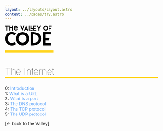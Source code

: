 ```yaml
---
layout: ../layouts/Layout.astro
content: ../pages/try.astro
---
```

<style>
    a
    {
        color:#60A5FA;
        text-decoration:none;
    }
    a:hover, .und:hover
    {
        text-decoration:underline;
    }
    rect {
    fill: #ffd319;
}
h2
	{
		font-size:30px;
		font-weight:50;
        border-bottom:4px solid #ffd319;
	}
    nav
    {
        padding:24px;
        height: 100vh;
        width:200px;
        margin-left:5rem;
    }
    
    </style>

    
<svg class="icon inline w-64 sm:w-40 lg:w-52 2xl:w-60" viewBox="0 0 85 49" fill="none" xmlns="http://www.w3.org/2000/svg"> <path class="words" d="M6.54175 1.95288H4.00366V9H2.43701V1.95288H-0.112305V0.375H6.54175V1.95288ZM7.34473 0.375H8.92261V2.5144H12.2693V0.375H13.8472V9H12.2693V4.10352H8.92261V9H7.34473V0.375ZM18.8447 7.46143C19.3726 7.46143 19.8311 7.34538 20.2205 7.11328C20.6135 6.87744 20.9748 6.48999 21.3042 5.95093L22.4216 6.95044C22.0623 7.55688 21.5644 8.05664 20.928 8.44971C20.2916 8.83903 19.6121 9.03369 18.8896 9.03369C17.7404 9.03369 16.7746 8.61442 15.9922 7.77588C15.2098 6.93734 14.8186 5.91162 14.8186 4.69873C14.8186 3.49333 15.2042 2.46761 15.9753 1.62158C16.7465 0.775553 17.6805 0.356283 18.7773 0.36377C19.9715 0.371257 20.9261 0.807373 21.6411 1.67212C22.3599 2.53312 22.7192 3.65617 22.7192 5.04126H16.4526C16.5275 5.83114 16.8083 6.43197 17.2949 6.84375C17.7853 7.25553 18.3019 7.46143 18.8447 7.46143ZM18.7773 1.94165C18.3543 1.93416 17.9388 2.06519 17.5308 2.33472C17.1265 2.6005 16.8289 2.98983 16.6379 3.50269H20.8662C20.5555 2.47697 19.8592 1.95662 18.7773 1.94165ZM32.1416 0.375H33.8655L30.3335 9.27515L26.8015 0.375H28.531L30.3335 5.03003L32.1416 0.375ZM38.571 9L38.1331 7.8938H35.3928L34.9548 9H33.3489L36.7629 0.0998535L40.177 9H38.571ZM35.9207 6.56299H37.5996L36.7629 4.42358L35.9207 6.56299ZM41.1035 9V0.375H42.6814V7.36597C43.3852 7.27987 44.0702 7.28923 44.7366 7.39404C45.4067 7.49886 45.8783 7.55127 46.1516 7.55127C47.08 7.55127 47.8549 7.37533 48.4763 7.02344L48.9929 8.41602C48.3191 8.80534 47.372 9 46.1516 9C45.8746 9 45.4516 8.95133 44.8826 8.854C44.3136 8.75293 43.724 8.70239 43.1138 8.70239C42.5036 8.70239 41.8335 8.8016 41.1035 9ZM45.854 4.70996H48.3752V6.16992H44.394V0.375H45.854V4.70996ZM54.8945 1.95288H51.2109V4.19336H53.9849L53.7546 5.75439H51.2109V7.42212H54.8945V9H49.6387V0.375H54.8945V1.95288ZM62.9187 0.375L60.0212 5.40063V9H58.4321V5.40063L55.5347 0.375H57.2585L59.2239 3.78906L61.1948 0.375H62.9187ZM70.9709 9.03369C69.8142 9.03369 68.8297 8.61255 68.0173 7.77026C67.205 6.92798 66.7988 5.90413 66.7988 4.69873C66.7988 3.50456 67.205 2.48633 68.0173 1.64404C68.8297 0.798014 69.8142 0.375 70.9709 0.375C72.1202 0.375 73.101 0.798014 73.9133 1.64404C74.7294 2.48633 75.1375 3.50456 75.1375 4.69873C75.1375 5.90413 74.7294 6.92798 73.9133 7.77026C73.101 8.61255 72.1202 9.03369 70.9709 9.03369ZM69.2302 6.51807C69.7094 7.01595 70.2896 7.26489 70.9709 7.26489C71.656 7.26489 72.2344 7.01595 72.7061 6.51807C73.1815 6.02018 73.4192 5.41374 73.4192 4.69873C73.4192 3.99495 73.1815 3.39412 72.7061 2.89624C72.2344 2.39461 71.656 2.1438 70.9709 2.1438C70.2896 2.1438 69.7094 2.39461 69.2302 2.89624C68.7511 3.39412 68.5115 3.99495 68.5115 4.69873C68.5115 5.40999 68.7511 6.01644 69.2302 6.51807ZM81.6343 1.95288H77.9507V4.19336H80.7246L80.4944 5.75439H77.9507V9H76.3784V0.375H81.6343V1.95288Z"></path> <path class="words" d="M3.51074 31.8062C1.31087 29.4347 0.210938 26.6243 0.210938 23.375C0.210938 20.1257 1.31087 17.3203 3.51074 14.959C5.71061 12.5876 8.35954 11.4019 11.4575 11.4019C14.1418 11.4019 16.5384 12.305 18.6475 14.1113L16.0439 17.5474C14.7018 16.4272 13.1427 15.8672 11.3667 15.8672C9.39893 15.8672 7.81462 16.624 6.61377 18.1377C5.42301 19.6413 4.82764 21.387 4.82764 23.375C4.82764 25.363 5.42806 27.1138 6.62891 28.6274C7.82975 30.131 9.40902 30.8828 11.3667 30.8828C13.062 30.8828 14.6211 30.3228 16.0439 29.2026L18.6475 32.6387C16.5384 34.4349 14.1418 35.3381 11.4575 35.3481C8.35954 35.3481 5.71061 34.1675 3.51074 31.8062ZM30.6812 35.0908C27.563 35.0908 24.909 33.9556 22.7192 31.6851C20.5295 29.4146 19.4346 26.6546 19.4346 23.4053C19.4346 20.1862 20.5295 17.4414 22.7192 15.1709C24.909 12.8903 27.563 11.75 30.6812 11.75C33.7791 11.75 36.423 12.8903 38.6128 15.1709C40.8127 17.4414 41.9126 20.1862 41.9126 23.4053C41.9126 26.6546 40.8127 29.4146 38.6128 31.6851C36.423 33.9556 33.7791 35.0908 30.6812 35.0908ZM25.9888 28.3096C27.2804 29.6517 28.8446 30.3228 30.6812 30.3228C32.5278 30.3228 34.0869 29.6517 35.3584 28.3096C36.64 26.9674 37.2808 25.3327 37.2808 23.4053C37.2808 21.5081 36.64 19.8885 35.3584 18.5464C34.0869 17.1942 32.5278 16.5181 30.6812 16.5181C28.8446 16.5181 27.2804 17.1942 25.9888 18.5464C24.6971 19.8885 24.0513 21.5081 24.0513 23.4053C24.0513 25.3226 24.6971 26.9574 25.9888 28.3096ZM48.6636 11.75C53.1945 11.75 56.7718 12.8247 59.3955 14.9741C62.0293 17.1235 63.3462 19.8835 63.3462 23.2539C63.3462 26.6445 62.0243 29.4499 59.3804 31.6699C56.7365 33.89 53.1642 35 48.6636 35H44.6221V11.75H48.6636ZM50.5557 30.7466C51.4639 30.7466 52.3822 30.6053 53.3105 30.3228C54.2389 30.0301 55.1219 29.5962 55.9595 29.021C56.797 28.4357 57.4782 27.6436 58.0029 26.6445C58.5277 25.6455 58.79 24.5153 58.79 23.2539C58.79 22.154 58.6134 21.1701 58.2603 20.3022C57.9172 19.4344 57.4631 18.7381 56.8979 18.2134C56.3429 17.6886 55.687 17.2547 54.9302 16.9116C54.1834 16.5685 53.4518 16.3314 52.7354 16.2002C52.0189 16.069 51.2923 16.0034 50.5557 16.0034H48.8755V30.7466H50.5557ZM80.4658 16.0034H70.5361V22.043H78.0137L77.3931 26.251H70.5361V30.7466H80.4658V35H66.2979V11.75H80.4658V16.0034Z"></path> <rect width="180" height="4" transform="translate(0 44)"></rect> <defs> <clipPath id="clip0_0_1"> <rect width="149.98" height="4.15" fill="white" transform="translate(0 44)"></rect> </clipPath> </defs> <style>
    path {
      fill: black;
    }
    .icon
    {
        width:10rem;
    }

  </style> </svg>

 ## The Internet

0: [Introduction](#)  
1: [What is a URL](#)  
2: [What is a port](#)  
3: [The DNS protocol](#)  
4: [The TCP protocol](#)  
5: [The UDP protocol](#)  

<span class="und">[← back to the Valley]</span>


<content title="The Internet" desc="" >
</content>